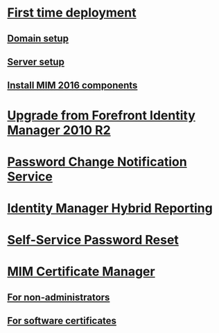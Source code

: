 # [First time deployment](microsoft-identity-manager-deploy.md)
## [Domain setup](preparing-domain.md)
## [Server setup](preparing-corporate-identity-management-server.md)
## [Install MIM 2016 components](microsoft-identity-manager-2016-install-server-components.md)
# [Upgrade from Forefront Identity Manager 2010 R2](microsoft-identity-manager-2016-upgrade-from-fim-2010-R2.md)
# [Password Change Notification Service](deploying-mim-password-change-notification-service-on-domain-controller.md)
# [Identity Manager Hybrid Reporting](working-with-identity-manager-hybrid-reporting.md)
# [Self-Service Password Reset](working-with-self-service-password-reset.md)
# [MIM Certificate Manager](working-with-mim-certificate-manager.md)
## [For non-administrators](certificate-manager-for-non-administrators.md)
## [For software certificates](certificate-manager-for-software-certificates.md)
